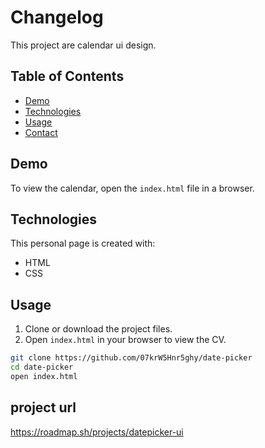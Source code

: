 # Changelog

This project are calendar ui design.

## Table of Contents

- [Demo](#demo)
- [Technologies](#technologies)
- [Usage](#usage)
- [Contact](#contact)

## Demo

To view the calendar, open the `index.html` file in a browser.

## Technologies

This personal page is created with:

- HTML
- CSS

## Usage

1. Clone or download the project files.
2. Open `index.html` in your browser to view the CV.

```bash
git clone https://github.com/07krW5Hnr5ghy/date-picker
cd date-picker
open index.html
```

## project url

https://roadmap.sh/projects/datepicker-ui

